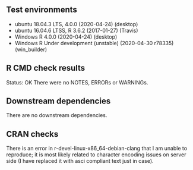## Test environments
* ubuntu 18.04.3 LTS, 4.0.0 (2020-04-24) (desktop)
* ubuntu 16.04.6 LTSS, R 3.6.2 (2017-01-27) (Travis)  
* Windows R 4.0.0 (2020-04-24) (desktop)
* Windows R  Under development (unstable) (2020-04-30 r78335) (win_builder) 

## R CMD check results
Status: OK
There were no NOTES, ERRORs or WARNINGs.  

## Downstream dependencies
There are no downstream dependencies.

## CRAN checks
There is an error in r-devel-linux-x86_64-debian-clang that I am unable to reproduce; it is most likely related to character encoding issues on server side (I have replaced it with asci compliant text just in case).
